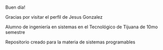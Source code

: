 Buen día! 

Gracias por visitar el perfil de Jesus Gonzalez

Alumno de ingeniería en sistemas en el Tecnológico de Tijuana de 10mo semestre

Repositorio creado para la materia de sistemas programables
